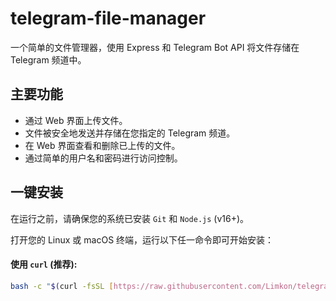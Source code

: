 # telegram-file-manager

一个简单的文件管理器，使用 Express 和 Telegram Bot API 将文件存储在 Telegram 频道中。

## 主要功能

* 通过 Web 界面上传文件。
* 文件被安全地发送并存储在您指定的 Telegram 频道。
* 在 Web 界面查看和删除已上传的文件。
* 通过简单的用户名和密码进行访问控制。

## 一键安装

在运行之前，请确保您的系统已安装 `Git` 和 `Node.js` (v16+)。

打开您的 Linux 或 macOS 终端，运行以下任一命令即可开始安装：

#### 使用 `curl` (推荐):

```bash
bash -c "$(curl -fsSL [https://raw.githubusercontent.com/Limkon/telegram-file-manager/master/install.sh](https://raw.githubusercontent.com/Limkon/telegram-file-manager/master/install.sh))"
